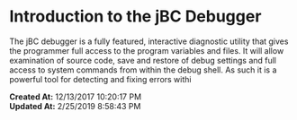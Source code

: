 # Introduction to the jBC Debugger


The jBC debugger is a fully featured, interactive diagnostic utility that gives the programmer full access to the program variables and files. It will allow examination of source code, save and restore of debug settings and full access to system commands from within the debug shell. As such it is a powerful tool for detecting and fixing errors withi  

**Created At:** 12/13/2017 10:20:17 PM  
**Updated At:** 2/25/2019 8:58:43 PM  

